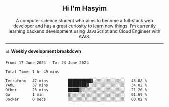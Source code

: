 <h2 align="center">Hi I'm Hasyim</h2>

<p align="center">A computer science student who aims to become a full-stack web developer and has a great curiosity to learn new things. I’m currently learning backend development using JavaScript and Cloud Engineer with AWS.</p>

---

📊 **Weekly development breakdown**

<!--START_SECTION:waka-->

```txt
From: 17 June 2024 - To: 24 June 2024

Total Time: 1 hr 49 mins

Terraform   47 mins         ██████████▓░░░░░░░░░░░░░░   43.08 %
YAML        37 mins         ████████▓░░░░░░░░░░░░░░░░   34.02 %
Other       23 mins         █████▒░░░░░░░░░░░░░░░░░░░   21.20 %
Go          1 min           ▒░░░░░░░░░░░░░░░░░░░░░░░░   01.69 %
Docker      0 secs          ░░░░░░░░░░░░░░░░░░░░░░░░░   00.02 %
```

<!--END_SECTION:waka-->


<!-- - You can reach me on **hasyim11c@gmail.com** -->
